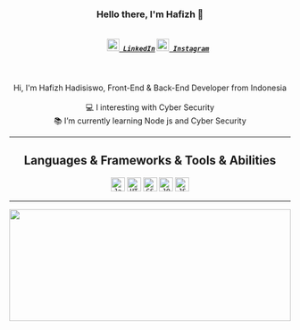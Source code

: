 <h3 align="center">Hello there, I'm Hafizh 👋</h3>
<h5 align="center">
  <code>
    <a href="https://www.linkedin.com/in/hafizh-hadisiswo-17a757221" title="LinkedIn"><img width="22" src="https://github.com/Hafizh-hs/Hafizh-hs/blob/master/images/linkedin.svg"> LinkedIn</a></code>
  <code><a href="https://www.instagram.com/hfz.hh/" title="Instagram Profile"><img width="22" src="https://github.com/Hafizh-hs/Hafizh-hs/blob/master/images/instagram.svg"> Instagram</a></code>
</h5>
<br>
<p align="center">
  Hi, I'm Hafizh Hadisiswo, Front-End  & Back-End Developer from Indonesia 
  <br>
  <br>
  💻 I interesting with Cyber Security
  <br>
  📚 I’m currently learning Node js and Cyber Security 
 
</p>

<hr>

<h2 align="center">Languages & Frameworks & Tools & Abilities</h2>

<p align="center">
  <code><img title="Javascript" height="25" src="https://github.com/Hafizh-hs/Hafizh-hs/blob/master/images/javascript.svg"></code>
  <code><img title="HTML5" height="25" src="https://github.com/Hafizh-hs/Hafizh-hs/blob/master/images/html5.svg"></code>
  <code><img title="CSS" height="25" src="https://github.com/Hafizh-hs/Hafizh-hs/blob/master/images/css.svg"></code>
  <code><img title="JQuery" height="25" src="https://github.com/Hafizh-hs/Hafizh-hs/blob/master/images/jquery.svg"></code>
  <code><img title="JSON" height="25" src="https://github.com/Hafizh-hs/Hafizh-hs/blob/master/images/json.svg"></code>
</p>

<hr>

<a href="https://github.com/anuraghazra/github-readme-stats" title="Go to Source"><img width="100%" height="200" src="https://github-readme-stats.vercel.app/api?username=Hafizh-hs&show_icons=true&theme=gotham"></a>
